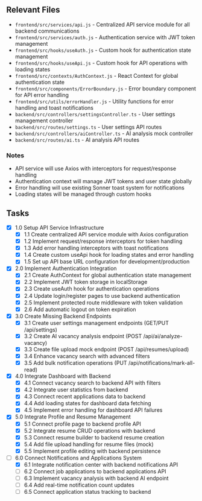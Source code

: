 ## Relevant Files

- `frontend/src/services/api.js` - Centralized API service module for all backend communications
- `frontend/src/services/auth.js` - Authentication service with JWT token management
- `frontend/src/hooks/useAuth.js` - Custom hook for authentication state management
- `frontend/src/hooks/useApi.js` - Custom hook for API operations with loading states
- `frontend/src/contexts/AuthContext.js` - React Context for global authentication state
- `frontend/src/components/ErrorBoundary.js` - Error boundary component for API error handling
- `frontend/src/utils/errorHandler.js` - Utility functions for error handling and toast notifications
- `backend/src/controllers/settingsController.ts` - User settings management controller
- `backend/src/routes/settings.ts` - User settings API routes
- `backend/src/controllers/aiController.ts` - AI analysis mock controller
- `backend/src/routes/ai.ts` - AI analysis API routes

### Notes

- API service will use Axios with interceptors for request/response handling
- Authentication context will manage JWT tokens and user state globally
- Error handling will use existing Sonner toast system for notifications
- Loading states will be managed through custom hooks

## Tasks

- [x] 1.0 Setup API Service Infrastructure
  - [x] 1.1 Create centralized API service module with Axios configuration
  - [x] 1.2 Implement request/response interceptors for token handling
  - [x] 1.3 Add error handling interceptors with toast notifications
  - [x] 1.4 Create custom useApi hook for loading states and error handling
  - [x] 1.5 Set up API base URL configuration for development/production

- [x] 2.0 Implement Authentication Integration
  - [x] 2.1 Create AuthContext for global authentication state management
  - [x] 2.2 Implement JWT token storage in localStorage
  - [x] 2.3 Create useAuth hook for authentication operations
  - [x] 2.4 Update login/register pages to use backend authentication
  - [x] 2.5 Implement protected route middleware with token validation
  - [x] 2.6 Add automatic logout on token expiration

- [x] 3.0 Create Missing Backend Endpoints
  - [x] 3.1 Create user settings management endpoints (GET/PUT /api/settings)
  - [x] 3.2 Create AI vacancy analysis endpoint (POST /api/ai/analyze-vacancy)
  - [x] 3.3 Create file upload mock endpoint (POST /api/resumes/upload)
  - [x] 3.4 Enhance vacancy search with advanced filters
  - [x] 3.5 Add bulk notification operations (PUT /api/notifications/mark-all-read)

- [x] 4.0 Integrate Dashboard with Backend
  - [x] 4.1 Connect vacancy search to backend API with filters
  - [x] 4.2 Integrate user statistics from backend
  - [x] 4.3 Connect recent applications data to backend
  - [x] 4.4 Add loading states for dashboard data fetching
  - [x] 4.5 Implement error handling for dashboard API failures

- [x] 5.0 Integrate Profile and Resume Management
  - [x] 5.1 Connect profile page to backend profile API
  - [x] 5.2 Integrate resume CRUD operations with backend
  - [x] 5.3 Connect resume builder to backend resume creation
  - [x] 5.4 Add file upload handling for resume files (mock)
  - [x] 5.5 Implement profile editing with backend persistence

- [ ] 6.0 Connect Notifications and Applications System
  - [x] 6.1 Integrate notification center with backend notifications API
  - [ ] 6.2 Connect job applications to backend applications API
  - [ ] 6.3 Implement vacancy analysis with backend AI endpoint
  - [ ] 6.4 Add real-time notification count updates
  - [ ] 6.5 Connect application status tracking to backend